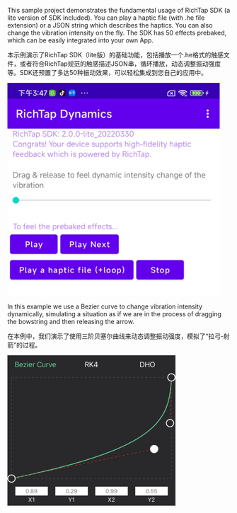 This sample project demonstrates the fundamental usage of RichTap SDK (a lite version of SDK included). You can play a haptic file (with .he file extension) or a JSON string which describes the haptics. You can also change the vibration intensity on the fly. The SDK has 50 effects prebaked, which can be easily integrated into your own App.

本示例演示了RichTap SDK（lite版）的基础功能，包括播放一个.he格式的触感文件，或者符合RichTap规范的触感描述JSON串，循环播放，动态调整振动强度等。SDK还预置了多达50种振动效果，可以轻松集成到您自己的应用中。

<img src="./screenshot.png" width="480" height="480" alt="App" />

In this example we use a Bezier curve to change vibration intensity dynamically, simulating a situation as if we are in the process of dragging the bowstring and then releasing the arrow. 

在本例中，我们演示了使用三阶贝塞尔曲线来动态调整振动强度，模拟了“拉弓-射箭”的过程。
 
<img src="./BezierCurve.jpg" width="380" height="340" alt="Bezier" />

